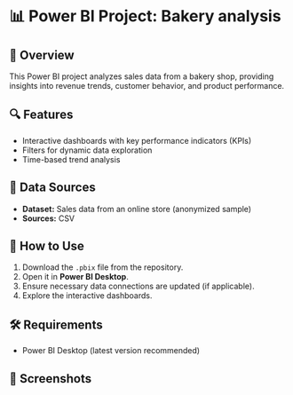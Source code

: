 # 📊 Power BI Project: Bakery analysis 

## 📌 Overview  
This Power BI project analyzes sales data from a bakery shop, providing insights into revenue trends, customer behavior, and product performance.

## 🔍 Features  
- Interactive dashboards with key performance indicators (KPIs)  
- Filters for dynamic data exploration  
- Time-based trend analysis  

## 📂 Data Sources  
- **Dataset:** Sales data from an online store (anonymized sample)  
- **Sources:** CSV  

## 🚀 How to Use  
1. Download the `.pbix` file from the repository.  
2. Open it in **Power BI Desktop**.  
3. Ensure necessary data connections are updated (if applicable).  
4. Explore the interactive dashboards.  

## 🛠️ Requirements  
- Power BI Desktop (latest version recommended)  

## 📸 Screenshots  
